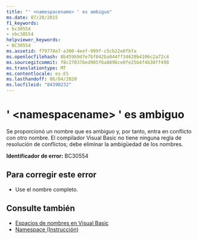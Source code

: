 ```yaml
---
title: "' <namespacename> ' es ambiguo"
ms.date: 07/20/2015
f1_keywords:
- bc30554
- vbc30554
helpviewer_keywords:
- BC30554
ms.assetid: f79778e7-a300-4eef-999f-c5cb22e0fbfa
ms.openlocfilehash: 8b459b9d7e7bf042ba844ff34620b4106c2a72c4
ms.sourcegitcommit: f8c270376ed905f6a8896ce0fe25b4f4b38ff498
ms.translationtype: MT
ms.contentlocale: es-ES
ms.lasthandoff: 06/04/2020
ms.locfileid: "84390232"
---
```

# <a name="namespacename-is-ambiguous"></a>' \<namespacename> ' es ambiguo
Se proporcionó un nombre que es ambiguo y, por tanto, entra en conflicto con otro nombre. El compilador Visual Basic no tiene ninguna regla de resolución de conflictos; debe eliminar la ambigüedad de los nombres.  
  
 **Identificador de error:** BC30554  
  
## <a name="to-correct-this-error"></a>Para corregir este error  
  
- Use el nombre completo.  
  
## <a name="see-also"></a>Consulte también

- [Espacios de nombres en Visual Basic](../programming-guide/program-structure/namespaces.md)
- [Namespace (Instrucción)](../language-reference/statements/namespace-statement.md)
